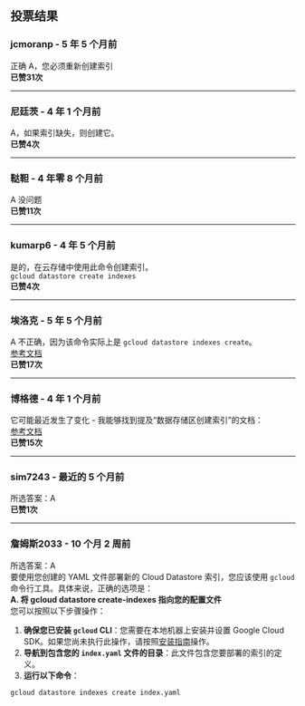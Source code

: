 ## 投票结果
  
  ### jcmoranp - 5 年 5 个月前  
  正确 A，您必须重新创建索引  
  **已赞31次**
  
  ---
  
  ### 尼廷茨 - 4 年 1 个月前  
  A，如果索引缺失，则创建它。  
  **已赞4次**
  
  ---
  
  ### 鞑靼 - 4 年零 8 个月前  
  A 没问题  
  **已赞11次**
  
  ---
  
  ### kumarp6 - 4 年 5 个月前  
  是的，在云存储中使用此命令创建索引。  
  `gcloud datastore create indexes`  
  **已赞4次**
  
  ---
  
  ### 埃洛克 - 5 年 5 个月前  
  A 不正确，因为该命令实际上是 `gcloud datastore indexes create`。  
  [参考文档](https://cloud.google.com/sdk/gcloud/reference/datastore/indexes/create)  
  **已赞17次**
  
  ---
  
  ### 博格德 - 4 年 1 个月前  
  它可能最近发生了变化 - 我能够找到提及“数据存储区创建索引”的文档：  
  [参考文档](https://cloud.google.com/appengine/docs/standard/python/datastore/indexes)  
  **已赞15次**
  
  ---
  
  ### sim7243 - 最近的 5 个月前  
  所选答案：A  
  **已赞1次**
  
  ---
  
  ### 詹姆斯2033 - 10 个月 2 周前  
  所选答案：A    
  要使用您创建的 YAML 文件部署新的 Cloud Datastore 索引，您应该使用 `gcloud` 命令行工具。具体来说，正确的选项是：  
  **A. 将 gcloud datastore create-indexes 指向您的配置文件**    
  您可以按照以下步骤操作：    
  1. **确保您已安装 `gcloud` CLI**：您需要在本地机器上安装并设置 Google Cloud SDK。如果您尚未执行此操作，请按照[安装指南](https://cloud.google.com/sdk/docs/install)操作。    
  2. **导航到包含您的 `index.yaml` 文件的目录**：此文件包含您要部署的索引的定义。    
  3. **运行以下命令**：  
  ```bash  
  gcloud datastore indexes create index.yaml
  